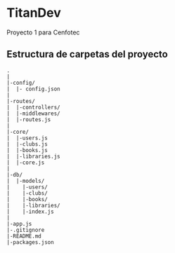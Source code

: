 # TitanDev
Proyecto 1 para Cenfotec

## Estructura de carpetas del proyecto
```
.
|
|-config/
|  |- config.json
|
|-routes/
|  |-controllers/
|  |-middlewares/
|  |-routes.js
|
|-core/
|  |-users.js
|  |-clubs.js
|  |-books.js
|  |-libraries.js
|  |-core.js
|
|-db/
|  |-models/
|    |-users/
|    |-clubs/
|    |-books/
|    |-libraries/
|    |-index.js
|
|-app.js
|-.gitignore
|-README.md
|-packages.json
```